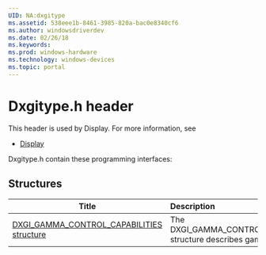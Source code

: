 ```yaml
---
UID: NA:dxgitype
ms.assetid: 538eee1b-8461-3985-820a-bac0e8340cf6
ms.author: windowsdriverdev
ms.date: 02/26/18
ms.keywords: 
ms.prod: windows-hardware
ms.technology: windows-devices
ms.topic: portal
---
```


# Dxgitype.h header



This header is used by Display. For more information, see
- [Display](../_display/index.md)

Dxgitype.h contain these programming interfaces:


## Structures

| Title   | Description   |
| ---- |:---- |
| [DXGI_GAMMA_CONTROL_CAPABILITIES structure](ns-dxgitype-dxgi_gamma_control_capabilities.md) | The DXGI_GAMMA_CONTROL_CAPABILIITES structure describes gamma capabilities. |
